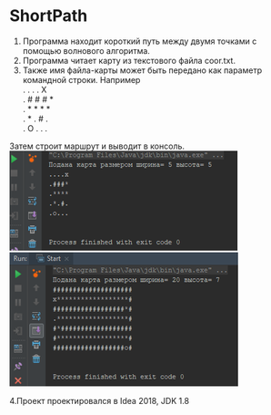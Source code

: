 # ShortPath
1. Программа находит короткий путь между двумя точками с помощью волнового алгоритма.
2. Программа читает карту из текстового файла coor.txt.
3. Также имя файла-карты может быть передано как параметр командной строки.
Например<br>
.	.	.	. X<br>
.	#	#	#	*<br>
.	*	*	*	*<br>
.	*	.	#	.<br>
.	О	.	.	.<br>

Затем строит маршрут и выводит в консоль.<br>
![Пример 1](https://github.com/Xangithub/ShortPath/blob/master/screen1.png)<br>
![Пример 2](https://github.com/Xangithub/ShortPath/blob/master/screen2.png)<br>

4.Проект проектировался в Idea 2018, JDK 1.8
